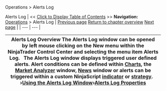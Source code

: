 ﻿
Operations > Alerts Log

Alerts Log
| << [Click to Display Table of Contents](alerts_log.md) >> **Navigation:**     [Operations](operations.md) > Alerts Log | [Previous page](alertsexamples.md) [Return to chapter overview](operations.md) [Next page](using_the_alerts_log_window.md) |
| --- | --- |

| Alerts Log Overview The Alerts Log window can be opened by left mouse clicking on the New menu within the NinjaTrader Control Center and selecting the menu item Alerts Log.   The Alerts Log window displays triggered user defined alerts. Alert conditions can be defined within [Charts](charts.md), the [Market Analyzer](market_analyzer.md) window, [News](news.md) window or alerts can be triggered within a custom NinjaScript [indicator](indicator.md) or [strategy](strategy.md).    ›[Using the Alerts Log Window](using_the_alerts_log_window.md)›[Alerts Log Properties](alerts_log_properties.md) |
| --- |

 
